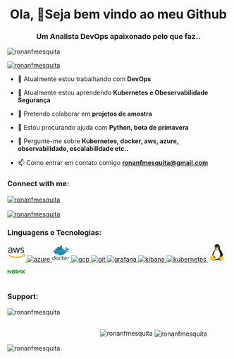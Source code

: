 <h1 align="center">Ola, 👋Seja bem vindo ao meu Github</h1>
<h3 align="center">Um Analista DevOps apaixonado pelo que faz..</h3>

<p align="left"> <img src="https://komarev.com/ghpvc/?username=ronanfmesquita&label=Profile%20views&color=0e75b6&style=plastic" alt="ronanfmesquita" /> </p>

<p align="left"> <a href="https://github.com/ryo-ma/github-profile-trophy"><img src="https://github-profile-trophy.vercel.app/?username=ronanfmesquita" alt="ronanfmesquita" /></a> </p>

- 🔭 Atualmente estou trabalhando com **DevOps**

- 🌱 Atualmente estou aprendendo **Kubernetes e Obeservabilidade Segurança**

- 👯 Pretendo colaborar em **projetos de amostra**

- 🤝 Estou procurando ajuda com **Python, bota de primavera**

- 💬 Pergunte-me sobre **Kubernetes, docker, aws, azure, observabilidade, escalabilidade etc..**

- 📫 Como entrar em contato comigo **ronanfmesquita@gmail.com**

<h3 align="left">Connect with me:</h3>
<p align="left">
<a href="https://linkedin.com/in/ronanfmesquita" target="blank"><img align="center" src="https://raw.githubusercontent.com/rahuldkjain/github-profile-readme-generator/master/src/images/icons/Social/linked-in-alt.svg" alt="ronanfmesquita" height="30" width="40" /></a>
</p>
<a href="https://hub.docker.com/u/ronanfmesquita" target="blank"><img align="center" src="src="https://d1q6f0aelx0por.cloudfront.net/product-logos/library-docker-logo.png"" alt="ronanfmesquita" height="30" width="40" /></a>
</p>


<h3 align="left">Linguagens e Tecnologias:</h3>
<p align="left"> <a href="https://aws.amazon.com" target="_blank" rel="noreferrer"> <img src="https://raw.githubusercontent.com/devicons/devicon/master/icons/amazonwebservices/amazonwebservices-original-wordmark.svg" alt="aws" width="40" height="40"/> </a> <a href="https://azure.microsoft.com/en-in/" target="_blank" rel="noreferrer"> <img src="https://www.vectorlogo.zone/logos/microsoft_azure/microsoft_azure-icon.svg" alt="azure" width="40" height="40"/> </a> <a href="https://www.docker.com/" target="_blank" rel="noreferrer"> <img src="https://raw.githubusercontent.com/devicons/devicon/master/icons/docker/docker-original-wordmark.svg" alt="docker" width="40" height="40"/> </a> <a href="https://cloud.google.com" target="_blank" rel="noreferrer"> <img src="https://www.vectorlogo.zone/logos/google_cloud/google_cloud-icon.svg" alt="gcp" width="40" height="40"/> </a> <a href="https://git-scm.com/" target="_blank" rel="noreferrer"> <img src="https://www.vectorlogo.zone/logos/git-scm/git-scm-icon.svg" alt="git" width="40" height="40"/> </a> <a href="https://grafana.com" target="_blank" rel="noreferrer"> <img src="https://www.vectorlogo.zone/logos/grafana/grafana-icon.svg" alt="grafana" width="40" height="40"/> </a> <a href="https://www.elastic.co/kibana" target="_blank" rel="noreferrer"> <img src="https://www.vectorlogo.zone/logos/elasticco_kibana/elasticco_kibana-icon.svg" alt="kibana" width="40" height="40"/> </a> <a href="https://kubernetes.io" target="_blank" rel="noreferrer"> <img src="https://www.vectorlogo.zone/logos/kubernetes/kubernetes-icon.svg" alt="kubernetes" width="40" height="40"/> </a> <a href="https://www.linux.org/" target="_blank" rel="noreferrer"> <img src="https://raw.githubusercontent.com/devicons/devicon/master/icons/linux/linux-original.svg" alt="linux" width="40" height="40"/> </a> <a href="https://www.nginx.com" target="_blank" rel="noreferrer"> <img src="https://raw.githubusercontent.com/devicons/devicon/master/icons/nginx/nginx-original.svg" alt="nginx" width="40" height="40"/> </a> </p>

<h3 align="left">Support:</h3>
<p><a href="https://www.buymeacoffee.com/ronanfmesquita"> <img align="left" src="https://cdn.buymeacoffee.com/buttons/v2/default-yellow.png" height="50" width="210" alt="ronanfmesquita" /></a></p><br><br>

<p><img align="left" src="https://github-readme-stats.vercel.app/api/top-langs?username=ronanfmesquita&show_icons=true&locale=en&layout=compact" alt="ronanfmesquita" /></p>

<p>&nbsp;<img align="center" src="https://github-readme-stats.vercel.app/api?username=ronanfmesquita&show_icons=true&locale=en" alt="ronanfmesquita" /></p>

<p><img align="center" src="https://github-readme-streak-stats.herokuapp.com/?user=ronanfmesquita&" alt="ronanfmesquita" /></p>
